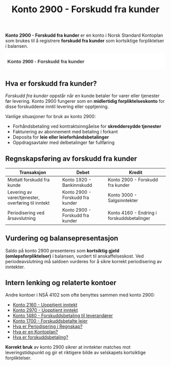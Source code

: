 ﻿---
title: "Konto 2900 - Forskudd fra kunder"
meta_title: "2900-forskudd-fra-kunder"
meta_description: '**Konto 2900 - Forskudd fra kunder** er en konto i Norsk Standard Kontoplan som brukes til å registrere **forskudd fra kunder** som kortsiktige forpliktelser i...'
slug: 2900-forskudd-fra-kunder
type: blog
layout: pages/single
---

**Konto 2900 - Forskudd fra kunder** er en konto i Norsk Standard Kontoplan som brukes til å registrere **forskudd fra kunder** som kortsiktige forpliktelser i balansen.

![Illustrasjon av konto 2900 Forskudd fra kunder](2900-forskudd-fra-kunder-image.svg)

## Hva er forskudd fra kunder?

*Forskudd fra kunder* oppstår når en kunde betaler for varer eller tjenester før levering. Konto 2900 fungerer som en **midlertidig forpliktelseskonto** for disse forskuddene inntil levering eller opptjening.

Vanlige situasjoner for bruk av konto 2900:

* Forhåndsbetaling ved kontraktsinngåelse for **skreddersydde tjenester**
* Fakturering av abonnement med betaling i forkant
* Deposita for **leie eller leieforhåndsbetalinger**
* Oppdragsavtaler med delbetalinger før fullføring

## Regnskapsføring av forskudd fra kunder

| Transaksjon                                   | Debet                            | Kredit                                    |
|-----------------------------------------------|----------------------------------|-------------------------------------------|
| Mottatt forskudd fra kunde                    | Konto 1920 - Bankinnskudd        | Konto 2900 - Forskudd fra kunder          |
| Levering av varer/tjenester, overføring til inntekt | Konto 2900 - Forskudd fra kunder | Konto 3000 - Salgsinntekter                |
| Periodisering ved årsavslutning               | Konto 2900 - Forskudd fra kunder | Konto 4160 - Endring i forskuddsbetalinger |

## Vurdering og balansepresentasjon

Saldo på konto 2900 presenteres som **kortsiktig gjeld (omløpsforpliktelser)** i balansen, vurdert til anskaffelseskost. Ved periodeavslutning må saldoen vurderes for å sikre korrekt periodisering av inntekter.

## Intern lenking og relaterte kontoer

Andre kontoer i NSÂ 4102 som ofte benyttes sammen med konto 2900:

* [Konto 2160 - Uopptjent inntekt](/blogs/kontoplan/2160-uopptjent-inntekt "Konto 2160 - Uopptjent inntekt")
* [Konto 2970 - Uopptjent inntekt](/blogs/kontoplan/2970-uopptjent-inntekt "Konto 2970 - Uopptjent inntekt: Regnskapsføring av uopptjent inntekt")
* [Konto 1480 - Forskuddsbetaling til leverandører](/blogs/kontoplan/1480-forskuddsbetaling-til-leverandorer "Konto 1480 - Forskuddsbetaling til leverandører")
* [Konto 1700 - Forskuddsbetalte leier](/blogs/kontoplan/1700-forskuddsbetalte-leier "Konto 1700 - Forskuddsbetalte leier")
* [Hva er Periodisering i Regnskap?](/blogs/regnskap/hva-er-periodisering "Hva er Periodisering i Regnskap? Komplett Guide til Periodiseringsprinsippet")
* [Hva er en Kontoplan?](/blogs/regnskap/hva-er-kontoplan "Hva er en Kontoplan? Komplett Guide til Kontoplaner i Norsk Regnskap")
* [Hva er forskuddsbetaling?](/blogs/regnskap/hva-er-forskuddsbetaling "Hva er forskuddsbetaling? Komplett Guide til Forskuddsbetalinger i Regnskap")

**Korrekt bruk** av konto 2900 sikrer at inntekter matches mot leveringstidspunkt og gir et riktigere bilde av selskapets kortsiktige forpliktelser.






